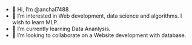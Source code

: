 - 👋 Hi, I’m @anchal7488
- 👀 I’m interested in Web development, data science and algorithms. I wish to learn MLP.
- 🌱 I’m currently learning Data Ananlysis.
- 💞️ I’m looking to collaborate on a Website development with database.


<!---
anchal7488/anchal7488 is a ✨ special ✨ repository because its `README.md` (this file) appears on your GitHub profile.
You can click the Preview link to take a look at your changes.
--->
